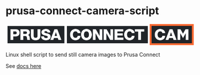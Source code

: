 # prusa-connect-camera-script

![prusa-connect-cam](docs/static/prusa-connect-cam.png)

Linux shell script to send still camera images to Prusa Connect

See [docs here](https://nvtkaszpir.github.io/prusa-connect-camera-script)
